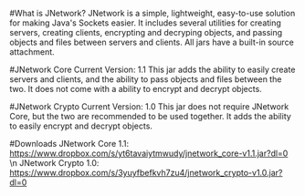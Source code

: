 #What is JNetwork?
JNetwork is a simple, lightweight, easy-to-use solution for making Java's Sockets easier. 
It includes several utilities for creating servers, creating clients, encrypting and decryping objects,
and passing objects and files between servers and clients.
All jars have a built-in source attachment.

#JNetwork Core
Current Version: 1.1
This jar adds the ability to easily create servers and clients, and the ability to pass objects and files
between the two. It does not come with a ability to encrypt and decrypt objects.

#JNetwork Crypto
Current Version: 1.0
This jar does not require JNetwork Core, but the two are recommended to be used together.
It adds the ability to easily encrypt and decrypt objects.

#Downloads
JNetwork Core 1.1: https://www.dropbox.com/s/yt6tavaiytmwudy/jnetwork_core-v1.1.jar?dl=0
\n
JNetwork Crypto 1.0: https://www.dropbox.com/s/3yuyfbefkvh7zu4/jnetwork_crypto-v1.0.jar?dl=0
